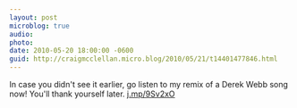 ```yaml
---
layout: post
microblog: true
audio: 
photo: 
date: 2010-05-20 18:00:00 -0600
guid: http://craigmcclellan.micro.blog/2010/05/21/t14401477846.html
---
```

In case you didn't see it earlier, go listen to my remix of a Derek Webb song now! You'll thank yourself later. 
[j.mp/9Sv2xO](http://j.mp/9Sv2xO)
